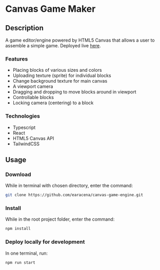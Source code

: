 # Canvas Game Maker

## Description

A game editor/engine powered by HTML5 Canvas that allows a user to assemble a simple game. Deployed live [here](https://canvas-game-engine.onrender.com).

### Features

* Placing blocks of various sizes and colors
* Uploading texture (sprite) for individual blocks
* Change background texture for main canvas
* A viewport camera
* Dragging and dropping to move blocks around in viewport
* Controllable blocks
* Locking camera (centering) to a block

### Technologies

* Typescript
* React
* HTML5 Canvas API
* TailwindCSS

## Usage

### Download

While in terminal with chosen directory, enter the command:

```bash
git clone https://github.com/earacena/canvas-game-engine.git
```

### Install

While in the root project folder, enter the command:

```bash
npm install
```

### Deploy locally for development

In one terminal, run:

```bash
npm run start
```

